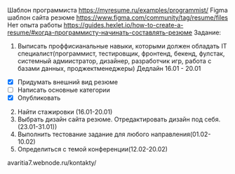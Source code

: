 Шаблон программиста https://myresume.ru/examples/programmist/ 
Figma шаблон сайта резюме https://www.figma.com/community/tag/resume/files  
Нет опыта работы https://guides.hexlet.io/how-to-create-a-resume/#когда-программисту-начинать-составлять-резюме 
Задание:
1. Выписать проффисианальные навыки, которыми должен обладать IT специалист(программист, тестировщик, фронтенд, бекенд, фулстак, системный адмиистратор, дизайнер, разработчик игр, работа с базами данных, проджектменеджеры) Дедлайн 16.01 - 20.01
  - [X] Придумать внешний вид резюме
  - [ ] Написать основные категории
  - [X] Опубликовать 
2. Найти стажировки (16.01-20.01)
3. Выбрать дизайн сайта резюме. Отредактировать дизайн под себя. (23.01-31.01))
4. Выполнить тестование задание для любого направления(01.02-10.02)
5. Определиться с темой конференции(12.02-20.02)

avaritia7.webnode.ru/kontakty/
